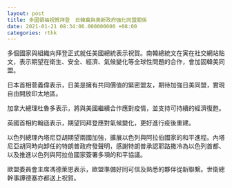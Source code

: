 ```yaml
---
layout: post
title: 多國領袖祝賀拜登　日韓冀與美新政府強化同盟關係
date: 2021-01-21 08:34:06.000000000 +08:00
categories: rthk
---
```


多個國家與組織向拜登正式就任美國總統表示祝賀。南韓總統文在寅在社交網站貼文，表示期望在衛生、安全、經濟、氣候變化等全球性問題的合作，會加固韓美同盟。

日本首相菅義偉表示，日美是擁有共同價值的緊密盟友，期待加強日美同盟，實現自由開放印太地區。

加拿大總理杜魯多表示，將與美國繼續合作應對疫情，並支持可持續的經濟復甦。

英國首相約翰遜表示，期望同拜登應對氣候變化，更好進行疫後重建。

以色列總理內塔尼亞胡期望兩國加強，擴展以色列與阿拉伯國家的和平進程。內塔尼亞胡同時向卸任的特朗普政府發聲明，感謝特朗普承認耶路撒冷為以色列首都、以及推進以色列與阿拉伯國家簽署多項的和平協議。

歐盟委員會主席馮德萊恩表示，歐盟準備好同可信及熟悉的夥伴從新聯繫。世衛總幹事譚德塞亦都送上祝賀。
